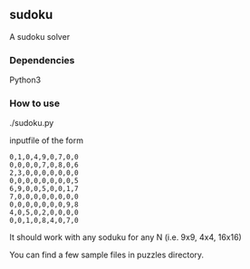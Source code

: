 ## sudoku
A sudoku solver

### Dependencies

Python3

### How to use

./sudoku.py <inputfile>

inputfile of the form

```
0,1,0,4,9,0,7,0,0
0,0,0,0,7,0,8,0,6
2,3,0,0,0,0,0,0,0
0,0,0,0,0,0,0,0,5
6,9,0,0,5,0,0,1,7
7,0,0,0,0,0,0,0,0
0,0,0,0,0,0,0,9,8
4,0,5,0,2,0,0,0,0
0,0,1,0,8,4,0,7,0
```

It should work with any soduku for any N (i.e. 9x9, 4x4, 16x16)

You can find a few sample files in puzzles directory.
